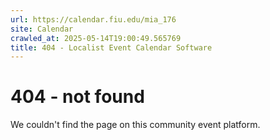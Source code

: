 ```yaml
---
url: https://calendar.fiu.edu/mia_176
site: Calendar
crawled_at: 2025-05-14T19:00:49.565769
title: 404 - Localist Event Calendar Software
---
```


# 404 - not found
We couldn't find the page on this community event platform.
